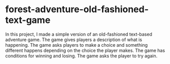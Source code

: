 # forest-adventure-old-fashioned-text-game
In this project, I made a simple version of an old-fashioned text-based adventure game. The game gives players a description of what is happening. The game asks players to make a choice and something different happens depending on the choice the player makes. The game has conditions for winning and losing. The game asks the player to try again.
